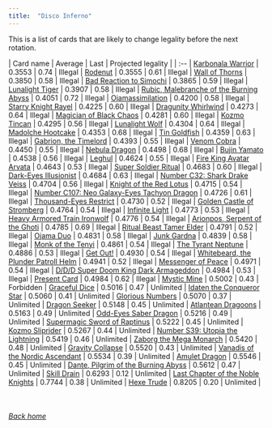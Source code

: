 ```yaml
---
title:  "Disco Inferno"
---
```


This is a list of cards that are likely to change legality before the next rotation.

| Card name | Average | Last | Projected legality |
| :-- |
[Karbonala Warrior](https://db.ygoprodeck.com/card/?search=Karbonala%20Warrior) | 0.3553 | 0.74 | Illegal |
[Rodenut](https://db.ygoprodeck.com/card/?search=Rodenut) | 0.3555 | 0.61 | Illegal |
[Wall of Thorns](https://db.ygoprodeck.com/card/?search=Wall%20of%20Thorns) | 0.3850 | 0.58 | Illegal |
[Bad Reaction to Simochi](https://db.ygoprodeck.com/card/?search=Bad%20Reaction%20to%20Simochi) | 0.3865 | 0.59 | Illegal |
[Lunalight Tiger](https://db.ygoprodeck.com/card/?search=Lunalight%20Tiger) | 0.3907 | 0.58 | Illegal |
[Rubic, Malebranche of the Burning Abyss](https://db.ygoprodeck.com/card/?search=Rubic,%20Malebranche%20of%20the%20Burning%20Abyss) | 0.4051 | 0.72 | Illegal |
[Ojamassimilation](https://db.ygoprodeck.com/card/?search=Ojamassimilation) | 0.4200 | 0.58 | Illegal |
[Starry Knight Rayel](https://db.ygoprodeck.com/card/?search=Starry%20Knight%20Rayel) | 0.4225 | 0.60 | Illegal |
[Dragunity Whirlwind](https://db.ygoprodeck.com/card/?search=Dragunity%20Whirlwind) | 0.4273 | 0.64 | Illegal |
[Magician of Black Chaos](https://db.ygoprodeck.com/card/?search=Magician%20of%20Black%20Chaos) | 0.4281 | 0.60 | Illegal |
[Kozmo Tincan](https://db.ygoprodeck.com/card/?search=Kozmo%20Tincan) | 0.4295 | 0.56 | Illegal |
[Lunalight Wolf](https://db.ygoprodeck.com/card/?search=Lunalight%20Wolf) | 0.4304 | 0.64 | Illegal |
[Madolche Hootcake](https://db.ygoprodeck.com/card/?search=Madolche%20Hootcake) | 0.4353 | 0.68 | Illegal |
[Tin Goldfish](https://db.ygoprodeck.com/card/?search=Tin%20Goldfish) | 0.4359 | 0.63 | Illegal |
[Gabrion, the Timelord](https://db.ygoprodeck.com/card/?search=Gabrion,%20the%20Timelord) | 0.4393 | 0.55 | Illegal |
[Venom Cobra](https://db.ygoprodeck.com/card/?search=Venom%20Cobra) | 0.4450 | 0.55 | Illegal |
[Nebula Dragon](https://db.ygoprodeck.com/card/?search=Nebula%20Dragon) | 0.4498 | 0.68 | Illegal |
[Bujin Yamato](https://db.ygoprodeck.com/card/?search=Bujin%20Yamato) | 0.4538 | 0.56 | Illegal |
[Leghul](https://db.ygoprodeck.com/card/?search=Leghul) | 0.4624 | 0.55 | Illegal |
[Fire King Avatar Arvata](https://db.ygoprodeck.com/card/?search=Fire%20King%20Avatar%20Arvata) | 0.4643 | 0.53 | Illegal |
[Super Soldier Ritual](https://db.ygoprodeck.com/card/?search=Super%20Soldier%20Ritual) | 0.4683 | 0.60 | Illegal |
[Dark-Eyes Illusionist](https://db.ygoprodeck.com/card/?search=Dark-Eyes%20Illusionist) | 0.4684 | 0.63 | Illegal |
[Number C32: Shark Drake Veiss](https://db.ygoprodeck.com/card/?search=Number%20C32:%20Shark%20Drake%20Veiss) | 0.4704 | 0.56 | Illegal |
[Knight of the Red Lotus](https://db.ygoprodeck.com/card/?search=Knight%20of%20the%20Red%20Lotus) | 0.4715 | 0.54 | Illegal |
[Number C107: Neo Galaxy-Eyes Tachyon Dragon](https://db.ygoprodeck.com/card/?search=Number%20C107:%20Neo%20Galaxy-Eyes%20Tachyon%20Dragon) | 0.4726 | 0.61 | Illegal |
[Thousand-Eyes Restrict](https://db.ygoprodeck.com/card/?search=Thousand-Eyes%20Restrict) | 0.4730 | 0.52 | Illegal |
[Golden Castle of Stromberg](https://db.ygoprodeck.com/card/?search=Golden%20Castle%20of%20Stromberg) | 0.4764 | 0.54 | Illegal |
[Infinite Light](https://db.ygoprodeck.com/card/?search=Infinite%20Light) | 0.4773 | 0.53 | Illegal |
[Heavy Armored Train Ironwolf](https://db.ygoprodeck.com/card/?search=Heavy%20Armored%20Train%20Ironwolf) | 0.4776 | 0.54 | Illegal |
[Arionpos, Serpent of the Ghoti](https://db.ygoprodeck.com/card/?search=Arionpos,%20Serpent%20of%20the%20Ghoti) | 0.4785 | 0.69 | Illegal |
[Ritual Beast Tamer Elder](https://db.ygoprodeck.com/card/?search=Ritual%20Beast%20Tamer%20Elder) | 0.4791 | 0.52 | Illegal |
[Ojama Duo](https://db.ygoprodeck.com/card/?search=Ojama%20Duo) | 0.4831 | 0.58 | Illegal |
[Junk Gardna](https://db.ygoprodeck.com/card/?search=Junk%20Gardna) | 0.4839 | 0.58 | Illegal |
[Monk of the Tenyi](https://db.ygoprodeck.com/card/?search=Monk%20of%20the%20Tenyi) | 0.4861 | 0.54 | Illegal |
[The Tyrant Neptune](https://db.ygoprodeck.com/card/?search=The%20Tyrant%20Neptune) | 0.4886 | 0.53 | Illegal |
[Get Out!](https://db.ygoprodeck.com/card/?search=Get%20Out!) | 0.4930 | 0.54 | Illegal |
[Whitebeard, the Plunder Patroll Helm](https://db.ygoprodeck.com/card/?search=Whitebeard,%20the%20Plunder%20Patroll%20Helm) | 0.4941 | 0.52 | Illegal |
[Messenger of Peace](https://db.ygoprodeck.com/card/?search=Messenger%20of%20Peace) | 0.4971 | 0.54 | Illegal |
[D/D/D Super Doom King Dark Armageddon](https://db.ygoprodeck.com/card/?search=D/D/D%20Super%20Doom%20King%20Dark%20Armageddon) | 0.4984 | 0.53 | Illegal |
[Present Card](https://db.ygoprodeck.com/card/?search=Present%20Card) | 0.4984 | 0.62 | Illegal |
[Mystic Mine](https://db.ygoprodeck.com/card/?search=Mystic%20Mine) | 0.5002 | 0.43 | Forbidden |
[Graceful Dice](https://db.ygoprodeck.com/card/?search=Graceful%20Dice) | 0.5016 | 0.47 | Unlimited |
[Idaten the Conqueror Star](https://db.ygoprodeck.com/card/?search=Idaten%20the%20Conqueror%20Star) | 0.5060 | 0.41 | Unlimited |
[Glorious Numbers](https://db.ygoprodeck.com/card/?search=Glorious%20Numbers) | 0.5070 | 0.37 | Unlimited |
[Dragon Seeker](https://db.ygoprodeck.com/card/?search=Dragon%20Seeker) | 0.5148 | 0.45 | Unlimited |
[Atlantean Dragoons](https://db.ygoprodeck.com/card/?search=Atlantean%20Dragoons) | 0.5163 | 0.49 | Unlimited |
[Odd-Eyes Saber Dragon](https://db.ygoprodeck.com/card/?search=Odd-Eyes%20Saber%20Dragon) | 0.5216 | 0.49 | Unlimited |
[Supermagic Sword of Raptinus](https://db.ygoprodeck.com/card/?search=Supermagic%20Sword%20of%20Raptinus) | 0.5222 | 0.45 | Unlimited |
[Kozmo Sliprider](https://db.ygoprodeck.com/card/?search=Kozmo%20Sliprider) | 0.5267 | 0.44 | Unlimited |
[Number S39: Utopia the Lightning](https://db.ygoprodeck.com/card/?search=Number%20S39:%20Utopia%20the%20Lightning) | 0.5419 | 0.46 | Unlimited |
[Zaborg the Mega Monarch](https://db.ygoprodeck.com/card/?search=Zaborg%20the%20Mega%20Monarch) | 0.5420 | 0.48 | Unlimited |
[Gravity Collapse](https://db.ygoprodeck.com/card/?search=Gravity%20Collapse) | 0.5520 | 0.43 | Unlimited |
[Vanadis of the Nordic Ascendant](https://db.ygoprodeck.com/card/?search=Vanadis%20of%20the%20Nordic%20Ascendant) | 0.5534 | 0.39 | Unlimited |
[Amulet Dragon](https://db.ygoprodeck.com/card/?search=Amulet%20Dragon) | 0.5546 | 0.45 | Unlimited |
[Dante, Pilgrim of the Burning Abyss](https://db.ygoprodeck.com/card/?search=Dante,%20Pilgrim%20of%20the%20Burning%20Abyss) | 0.5612 | 0.47 | Unlimited |
[Skill Drain](https://db.ygoprodeck.com/card/?search=Skill%20Drain) | 0.6293 | 0.12 | Unlimited |
[Last Chapter of the Noble Knights](https://db.ygoprodeck.com/card/?search=Last%20Chapter%20of%20the%20Noble%20Knights) | 0.7744 | 0.38 | Unlimited |
[Hexe Trude](https://db.ygoprodeck.com/card/?search=Hexe%20Trude) | 0.8205 | 0.20 | Unlimited |

<br>

###### [Back home](index)